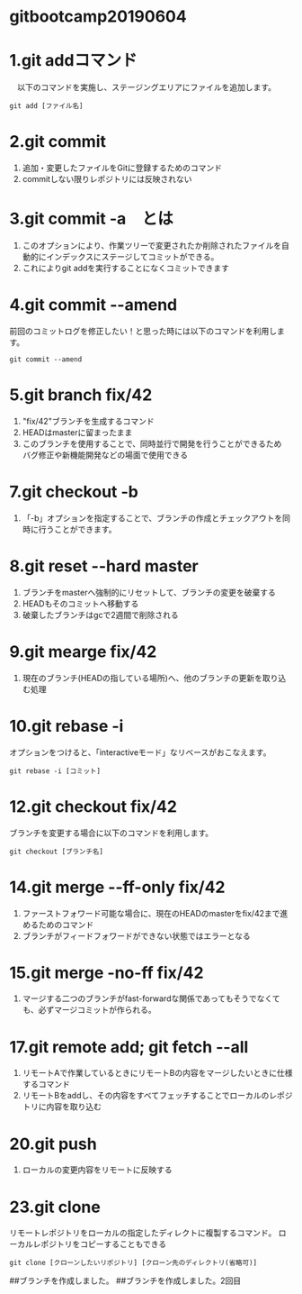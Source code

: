 # gitbootcamp20190604

# 1.git addコマンド

　以下のコマンドを実施し、ステージングエリアにファイルを追加します。

    git add [ファイル名]

# 2.git commit
  1. 追加・変更したファイルをGitに登録するためのコマンド
  1. commitしない限りレポジトリには反映されない

# 3.git commit -a　とは
  1. このオプションにより、作業ツリーで変更されたか削除されたファイルを自動的にインデックスにステージしてコミットができる。  
  1. これによりgit addを実行することになくコミットできます

# 4.git commit --amend

前回のコミットログを修正したい！と思った時には以下のコマンドを利用します。

    git commit --amend

# 5.git branch fix/42
  1. "fix/42"ブランチを生成するコマンド
  1. HEADはmasterに留まったまま
  1. このブランチを使用することで、同時並行で開発を行うことができるため　バグ修正や新機能開発などの場面で使用できる

# 7.git checkout -b
  1. 「-b」オプションを指定することで、ブランチの作成とチェックアウトを同時に行うことができます。

# 8.git reset --hard master
  1. ブランチをmasterへ強制的にリセットして、ブランチの変更を破棄する
  1. HEADもそのコミットへ移動する
  1. 破棄したブランチはgcで2週間で削除される

# 9.git mearge fix/42
  1. 現在のブランチ(HEADの指している場所)へ、他のブランチの更新を取り込む処理

# 10.git rebase -i

オプションをつけると、「interactiveモード」なリベースがおこなえます。

    git rebase -i [コミット]

# 12.git checkout fix/42

ブランチを変更する場合に以下のコマンドを利用します。

    git checkout [ブランチ名]


# 14.git merge --ff-only fix/42
  1. ファーストフォワード可能な場合に、現在のHEADのmasterをfix/42まで進めるためのコマンド
  1. ブランチがフィードフォワードができない状態ではエラーとなる

# 15.git merge -no-ff fix/42
  1. マージする二つのブランチがfast-forwardな関係であってもそうでなくても、必ずマージコミットが作られる。


# 17.git remote add; git fetch --all
  1. リモートAで作業しているときにリモートBの内容をマージしたいときに仕様するコマンド
  1. リモートBをaddし、その内容をすべてフェッチすることでローカルのレポジトリに内容を取り込む

# 20.git push
  1. ローカルの変更内容をリモートに反映する

# 23.git clone
リモートレポジトリをローカルの指定したディレクトに複製するコマンド。
ローカルレポジトリをコピーすることもできる

    git clone [クローンしたいリポジトリ] [クローン先のディレクトリ(省略可)]

##ブランチを作成しました。
##ブランチを作成しました。2回目